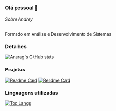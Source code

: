### Olá pessoal 👋

###### Sobre Andrey
Formado em Análise e Desenvolvimento de Sistemas

### Detalhes
![Anurag's GitHub stats](https://github-readme-stats.vercel.app/api?username=andreyklaveren&show_icon=true&rank_icon=github&theme=dark&hide=contribs,prs)

### Projetos
[![Readme Card](https://github-readme-stats.vercel.app/api/pin/?username=andreyklaveren&repo=armandinho&theme=dark)](https://github.com/andreyklaveren/armandinho)
[![Readme Card](https://github-readme-stats.vercel.app/api/pin/?username=andreyklaveren&repo=buscador-cep&theme=dark)](https://buscador-cep-mu-ebon.vercel.app)


### Linguagens utilizadas
[![Top Langs](https://github-readme-stats.vercel.app/api/top-langs/?username=andreyklaveren&layout=donut&theme=dark)](https://github.com/andreyklaveren/github-readme-stats)
